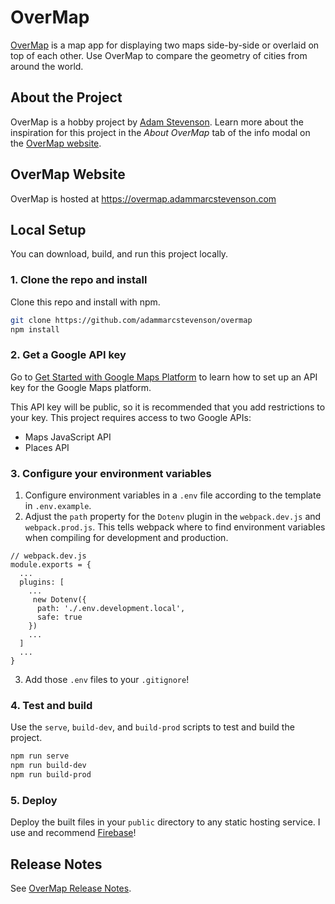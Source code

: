 # OverMap
[OverMap](https://overmap.adammarcstevenson.com) is a map app for displaying two maps side-by-side or overlaid on top of each other. Use OverMap to compare the geometry of cities from around the world.

## About the Project
OverMap is a hobby project by [Adam Stevenson](https://adammarcstevenson.com). Learn more about the inspiration for this project in the *About OverMap* tab of the info modal on the [OverMap website](https://overmap.adammarcstevenson.com).

## OverMap Website
OverMap is hosted at https://overmap.adammarcstevenson.com

## Local Setup
You can download, build, and run this project locally.

### 1. Clone the repo and install
Clone this repo and install with npm.
```sh
git clone https://github.com/adammarcstevenson/overmap
npm install
```

### 2. Get a Google API key
Go to [Get Started with Google Maps Platform](https://developers.google.com/maps/gmp-get-started) to learn how to set up an API key for the Google Maps platform.

This API key will be public, so it is recommended that you add restrictions to your key. This project requires access to two Google APIs:
* Maps JavaScript API
* Places API

### 3. Configure your environment variables
1. Configure environment variables in a `.env` file according to the template in `.env.example`.
2. Adjust the `path` property for the `Dotenv` plugin in the `webpack.dev.js` and `webpack.prod.js`. This tells webpack where to find environment variables when compiling for development and production.
```
// webpack.dev.js
module.exports = {
  ...
  plugins: [
    ...
     new Dotenv({
      path: './.env.development.local',
      safe: true
    })
    ...
  ]
  ...
}
```
3. Add those `.env` files to your `.gitignore`!

### 4. Test and build
Use the `serve`, `build-dev`, and `build-prod` scripts to test and build the project.
```sh
npm run serve
npm run build-dev
npm run build-prod
```

### 5. Deploy
Deploy the built files in your `public` directory to any static hosting service. I use and recommend [Firebase](https://firebase.google.com/)!

## Release Notes
See [OverMap Release Notes](./release-notes.md).